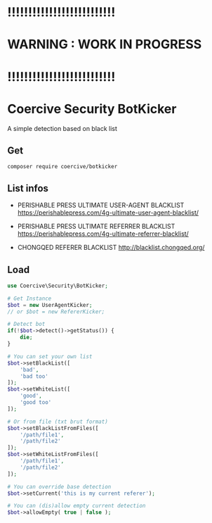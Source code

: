 !!!!!!!!!!!!!!!!!!!!!!!!!!
==========================
WARNING : WORK IN PROGRESS
==========================
!!!!!!!!!!!!!!!!!!!!!!!!!!
==========================

Coercive Security BotKicker
===========================

A simple detection based on black list

Get
---
```
composer require coercive/botkicker
```

List infos
----------

- PERISHABLE PRESS ULTIMATE USER-AGENT BLACKLIST 
https://perishablepress.com/4g-ultimate-user-agent-blacklist/

- PERISHABLE PRESS ULTIMATE REFERRER BLACKLIST 
https://perishablepress.com/4g-ultimate-referrer-blacklist/

- CHONGQED REFERER BLACKLIST 
http://blacklist.chongqed.org/

Load
----
```php
use Coercive\Security\BotKicker;

# Get Instance
$bot = new UserAgentKicker;
// or $bot = new RefererKicker;

# Detect bot
if(!$bot->detect()->getStatus()) {
	die;
}

# You can set your own list
$bot->setBlackList([
	'bad',
	'bad too'
]);
$bot->setWhiteList([
	'good',
	'good too'
]);

# Or from file (txt brut format)
$bot->setBlackListFromFiles([
	'/path/file1',
	'/path/file2'
]);
$bot->setWhiteListFromFiles([
	'/path/file1',
	'/path/file2'
]);

# You can override base detection
$bot->setCurrent('this is my current referer');

# You can (dis)allow empty current detection
$bot->allowEmpty( true | false );

```